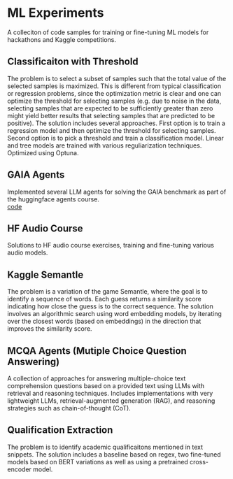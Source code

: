 # ML Experiments

A colleciton of code samples for training or fine-tuning ML models for hackathons and Kaggle competitions. 

## Classificaiton with Threshold
The problem is to select a subset of samples such that the total value of the selected samples is maximized. This is different from typical classification or regression problems, since the optimization metric is clear and one can optimize the threshold for selecting samples (e.g. due to noise in the data, selecting samples that are expected to be sufficiently greater than zero might yield better results that selecting samples that are predicted to be positive). 
The solution includes several approaches. First option is to train a regression model and then optimize the threshold for selecting samples. Second option is to pick a threshold and train a classification model. Linear and tree models are trained with various reguliarization techniques. Optimized using Optuna. 

## GAIA Agents
Implemented several LLM agents for solving the GAIA benchmark as part of the huggingface agents course.  
[code](https://huggingface.co/spaces/agercas/HF_Agents_Course_GAIA_Agent/tree/main)

## HF Audio Course
Solutions to HF audio course exercises, training and fine-tuning various audio models. 

## Kaggle Semantle
The problem is a variation of the game Semantle, where the goal is to identify a sequence of words. Each guess returns a similarity score indicating how close the guess is to the correct sequence. 
The solution involves an algorithmic search using word embedding models, by iterating over the closest words (based on embeddings) in the direction that improves the similarity score. 

## MCQA Agents (Mutiple Choice Question Answering)
A collection of approaches for answering multiple-choice text comprehension questions based on a provided text using LLMs with retrieval and reasoning techniques. Includes implementations with very lightweight LLMs, retrieval-augmented generation (RAG), and reasoning strategies such as chain-of-thought (CoT).

## Qualification Extraction
The problem is to identify academic qualificaitons mentioned in text snippets. 
The solution includes a baseline based on regex, two fine-tuned models based on BERT variations as well as using a pretrained cross-encoder model.
